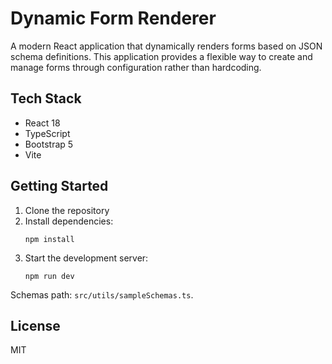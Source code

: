# Dynamic Form Renderer

A modern React application that dynamically renders forms based on JSON schema definitions. This application provides a flexible way to create and manage forms through configuration rather than hardcoding.


## Tech Stack

- React 18
- TypeScript
- Bootstrap 5
- Vite


## Getting Started

1. Clone the repository
2. Install dependencies:
   ```
   npm install
   ```
3. Start the development server:
   ```
   npm run dev
   ```


Schemas path: `src/utils/sampleSchemas.ts`. 

## License

MIT